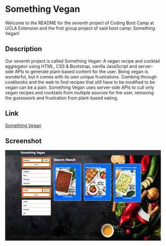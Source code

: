 # Something Vegan

Welcome to the README for the seventh project of Coding Boot Camp at UCLA Extension and the first group project of said boot camp: Something Vegan!

## Description

Our seventh project is called Something Vegan: A vegan recipe and cocktail aggregator using HTML, CSS & Bootstrap, vanilla JavaScript and server-side APIs to generate plant-based content for the user. Being vegan is wonderful, but it comes with its own unique frustrations. Combing through cookbooks and the web to find recipes that still have to be modified to be vegan can be a pain. Something Vegan uses server-side APIs to cull only vegan recipes and cocktails from multiple sources for the user, removing the guesswork and frustration from plant-based eating.

## Link

[Something Vegan](https://seanc0ne.github.io/something-vegan/)

## Screenshot

![ScreenShot](screenshot.png)
